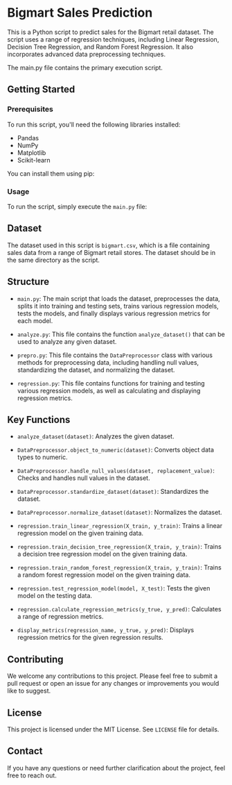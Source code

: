# Bigmart Sales Prediction

This is a Python script to predict sales for the Bigmart retail dataset. The script uses a range of regression techniques, including Linear Regression, Decision Tree Regression, and Random Forest Regression. It also incorporates advanced data preprocessing techniques.

The main.py file contains the primary execution script.

## Getting Started

### Prerequisites

To run this script, you'll need the following libraries installed:

- Pandas
- NumPy
- Matplotlib
- Scikit-learn

You can install them using pip:


### Usage

To run the script, simply execute the `main.py` file:


## Dataset

The dataset used in this script is `bigmart.csv`, which is a file containing sales data from a range of Bigmart retail stores. The dataset should be in the same directory as the script.

## Structure

- `main.py`: The main script that loads the dataset, preprocesses the data, splits it into training and testing sets, trains various regression models, tests the models, and finally displays various regression metrics for each model.

- `analyze.py`: This file contains the function `analyze_dataset()` that can be used to analyze any given dataset.

- `prepro.py`: This file contains the `DataPreprocessor` class with various methods for preprocessing data, including handling null values, standardizing the dataset, and normalizing the dataset.

- `regression.py`: This file contains functions for training and testing various regression models, as well as calculating and displaying regression metrics.

## Key Functions

- `analyze_dataset(dataset)`: Analyzes the given dataset.

- `DataPreprocessor.object_to_numeric(dataset)`: Converts object data types to numeric.

- `DataPreprocessor.handle_null_values(dataset, replacement_value)`: Checks and handles null values in the dataset.

- `DataPreprocessor.standardize_dataset(dataset)`: Standardizes the dataset.

- `DataPreprocessor.normalize_dataset(dataset)`: Normalizes the dataset.

- `regression.train_linear_regression(X_train, y_train)`: Trains a linear regression model on the given training data.

- `regression.train_decision_tree_regression(X_train, y_train)`: Trains a decision tree regression model on the given training data.

- `regression.train_random_forest_regression(X_train, y_train)`: Trains a random forest regression model on the given training data.

- `regression.test_regression_model(model, X_test)`: Tests the given model on the testing data.

- `regression.calculate_regression_metrics(y_true, y_pred)`: Calculates a range of regression metrics.

- `display_metrics(regression_name, y_true, y_pred)`: Displays regression metrics for the given regression results.

## Contributing

We welcome any contributions to this project. Please feel free to submit a pull request or open an issue for any changes or improvements you would like to suggest. 

## License

This project is licensed under the MIT License. See `LICENSE` file for details.

## Contact

If you have any questions or need further clarification about the project, feel free to reach out.
